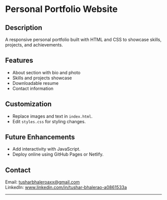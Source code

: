 # Personal Portfolio Website  

## Description  
A responsive personal portfolio built with HTML and CSS to showcase skills, projects, and achievements.  

## Features  
- About section with bio and photo  
- Skills and projects showcase  
- Downloadable resume  
- Contact information    

## Customization  
- Replace images and text in `index.html`.  
- Edit `styles.css` for styling changes.  

## Future Enhancements  
- Add interactivity with JavaScript.  
- Deploy online using GitHub Pages or Netlify.  

## Contact  
Email: tusharbhaleroaxx@gmail.com  
LinkedIn:  www.linkedin.com/in/tushar-bhalerao-a0861533a

--- 
